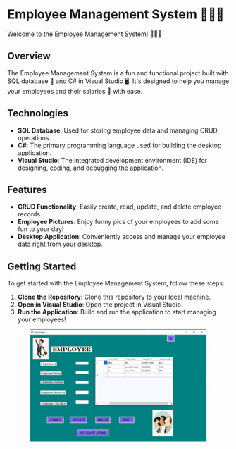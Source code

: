 
# Employee Management System 👨🏻‍💼

Welcome to the Employee Management System! 👩🏻‍💼

## Overview

The Employee Management System is a fun and functional project built with SQL database 💾 and C# in Visual Studio 🖥️. It's designed to help you manage your employees and their salaries 💼 with ease.

## Technologies

- **SQL Database**: Used for storing employee data and managing CRUD operations.
- **C#**: The primary programming language used for building the desktop application.
- **Visual Studio**: The integrated development environment (IDE) for designing, coding, and debugging the application.

## Features

- **CRUD Functionality**: Easily create, read, update, and delete employee records.
- **Employee Pictures**: Enjoy funny pics of your employees to add some fun to your day! 
- **Desktop Application**: Conveniently access and manage your employee data right from your desktop.

## Getting Started

To get started with the Employee Management System, follow these steps:

1. **Clone the Repository**: Clone this repository to your local machine.
2. **Open in Visual Studio**: Open the project in Visual Studio.
3. **Run the Application**: Build and run the application to start managing your employees!

</p>
<p align="center">
  <img src="e3.PNG" width="400" alt="img">
</p>

